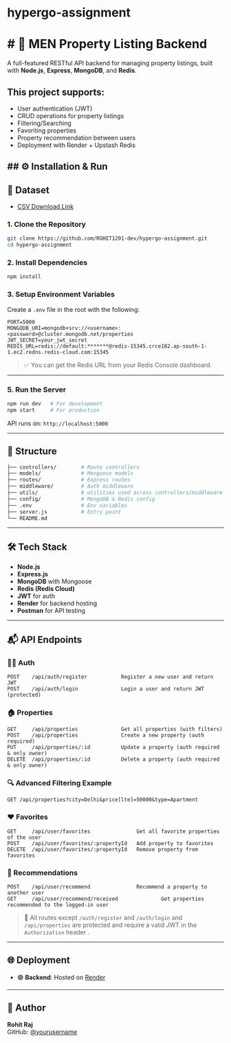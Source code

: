 # hypergo-assignment


# # 🏡 MEN Property Listing Backend

A full-featured RESTful API backend for managing property listings, built with **Node.js**, **Express**, **MongoDB**, and **Redis**.





## This project supports:
- User authentication (JWT)
- CRUD operations for property listings
- Filtering/Searching
- Favoriting properties
- Property recommendation between users
- Deployment with Render + Upstash Redis
## ## ⚙ Installation & Run

## 📂 Dataset

- [CSV Download Link](https://cdn2.gro.care/db424fd9fb74_1748258398689.csv)

### 1. Clone the Repository

```bash
git clone https://github.com/ROHIT1201-dev/hypergo-assignment.git
cd hypergo-assignment
```

### 2. Install Dependencies

```bash
npm install
```

### 3. Setup Environment Variables

Create a `.env` file in the root with the following:

```env
PORT=5000
MONGODB_URI=mongodb+srv://<username>:<password>@cluster.mongodb.net/properties
JWT_SECRET=your_jwt_secret
REDIS_URL=redis://default:*******@redis-15345.crce182.ap-south-1-1.ec2.redns.redis-cloud.com:15345
```
> ✅ You can get the Redis URL from your Redis Console dashboard.
---

### 5. Run the Server

```bash
npm run dev   # For development
npm start     # For production
```
API runs on: `http://localhost:5000`

---

## 📁 Structure

```bash
├── controllers/        # Route controllers
├── models/             # Mongoose models
├── routes/             # Express routes
├── middleware/         # Auth middleware
├── utils/              # utilities used across controllers/middleware
├── config/             # MongoDB & Redis config
├── .env                # Env variables
├── server.js           # Entry point
└── README.md
```

---
## 🛠️ Tech Stack

- **Node.js**
- **Express.js**
- **MongoDB** with Mongoose
- **Redis (Redis Cloud)**
- **JWT** for auth
- **Render** for backend hosting
- **Postman** for API testing

---

## 📬 API Endpoints

### 🧑‍💼 Auth
```
POST    /api/auth/register           Register a new user and return JWT
POST    /api/auth/login              Login a user and return JWT
(protected)
```

### 🏠 Properties
```
GET     /api/properties              Get all properties (with filters)
POST    /api/properties              Create a new property (auth required)
PUT     /api/properties/:id          Update a property (auth required & only owner)
DELETE  /api/properties/:id          Delete a property (auth required & only owner)
```

### 🔍 Advanced Filtering Example
```
GET /api/properties?city=Delhi&price[lte]=50000&type=Apartment
```

### ❤️ Favorites
```
GET     /api/user/favorites               Get all favorite properties of the user
POST    /api/user/favorites/:propertyId   Add property to favorites
DELETE  /api/user/favorites/:propertyId   Remove property from favorites
```

### 📩 Recommendations
```
POST    /api/user/recommend               Recommend a property to another user
GET     /api/user/recommend/received              Get properties recommended to the logged-in user
```

> 🔐 All routes except `/auth/register` and `/auth/login`  and `/api/properties` are protected and require a valid JWT in the `Authorization` header .

---

## 🌐 Deployment
- 🟣 **Backend**: Hosted on [Render](https://hypergo-assignment-backend.onrender.com)

---

## 👤 Author

**Rohit Raj**  
GitHub: [@yourusername](https://github.com/ROHIT1201-dev)
